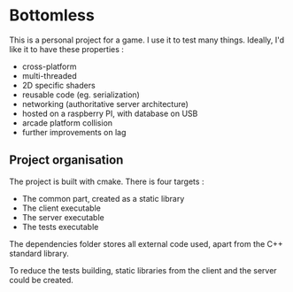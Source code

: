 
# Bottomless

This is a personal project for a game.
I use it to test many things.
Ideally, I'd like it to have these properties :

 - cross-platform
 - multi-threaded
 - 2D specific shaders
 - reusable code (eg. serialization)
 - networking (authoritative server architecture)
 - hosted on a raspberry PI, with database on USB
 - arcade platform collision
 - further improvements on lag

## Project organisation

The project is built with cmake.
There is four targets :

 - The common part, created as a static library
 - The client executable
 - The server executable
 - The tests executable

The dependencies folder stores all external code used, apart from the C++ standard library.

To reduce the tests building, static libraries from the client and the server could be created.
